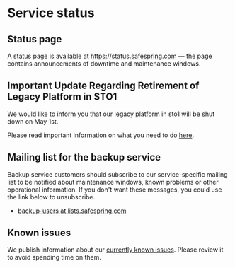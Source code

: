 # Service status

## Status page

A status page is available at https://status.safespring.com — the page contains
announcements of downtime and maintenance windows.

## Important Update Regarding Retirement of Legacy Platform in STO1
We would like to inform you that our legacy platform in sto1 will be shut down on May 1st.

Please read important information on what you need to do [here](https://www.safespring.com/blogg/2023/2023-01-updates-to-legacy-platform/).

## Mailing list for the backup service

Backup service customers should subscribe to our service-specific mailing list
to be notified about maintenance windows, known problems or other operational
information. If you don't want these messages, you could use the link below to
unsubscribe.

* [backup-users at lists.safespring.com][backup-users]

[backup-users]: https://lists.safespring.com/mailman/listinfo/backup-users

## Known issues

We publish information about our [currently known issues][ki]. Please review it
to avoid spending time on them.

[ki]:known_issues/

